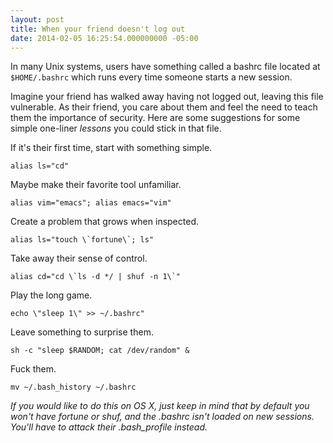 ```yaml
---
layout: post
title: When your friend doesn't log out
date: 2014-02-05 16:25:54.000000000 -05:00
---
```

In many Unix systems, users have something called a bashrc file located at ```$HOME/.bashrc``` which runs every time someone starts a new session.

Imagine your friend has walked away having not logged out, leaving this file vulnerable. As their friend, you care about them and feel the need to teach them the importance of security. Here are some suggestions for some simple one-liner _lessons_ you could stick in that file.

If it's their first time, start with something simple.

```
alias ls="cd"
```

Maybe make their favorite tool unfamiliar.

```
alias vim="emacs"; alias emacs="vim"
```

Create a problem that grows when inspected.

```
alias ls="touch \`fortune\`; ls"
```

Take away their sense of control.

```
alias cd="cd \`ls -d */ | shuf -n 1\`"
```

Play the long game.

```
echo \"sleep 1\" >> ~/.bashrc"
```

Leave something to surprise them.

```
sh -c "sleep $RANDOM; cat /dev/random" &
```

Fuck them.

```
mv ~/.bash_history ~/.bashrc
```

_If you would like to do this on OS X, just keep in mind that by default you won't have fortune or shuf, and the .bashrc isn't loaded on new sessions. You'll have to attack their .bash\_profile instead._
